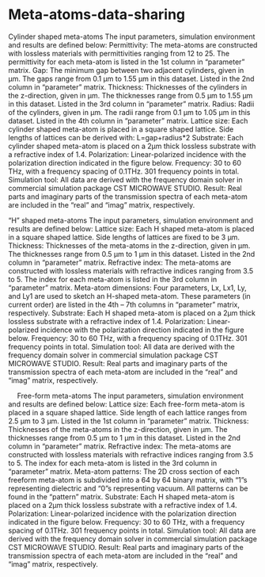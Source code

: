 # Meta-atoms-data-sharing
Cylinder shaped meta-atoms
The input parameters, simulation environment and results are defined below:
	Permittivity: The meta-atoms are constructed with lossless materials with permittivities ranging from 12 to 25. The permittivity for each meta-atom is listed in the 1st column in “parameter” matrix.
	Gap: The minimum gap between two adjacent cylinders, given in µm. The gaps range from 0.1 µm to 1.55 µm in this dataset. Listed in the 2nd column in “parameter” matrix.
	Thickness: Thicknesses of the cylinders in the z-direction, given in µm. The thicknesses range from 0.5 µm to 1.55 µm in this dataset. Listed in the 3rd column in “parameter” matrix.
	Radius: Radii of the cylinders, given in µm. The radii range from 0.1 µm to 1.05 µm in this dataset. Listed in the 4th column in “parameter” matrix.
	Lattice size: Each cylinder shaped meta-atom is placed in a square shaped lattice. Side lengths of lattices can be derived with:
L=gap+radius*2
	Substrate: Each cylinder shaped meta-atom is placed on a 2µm thick lossless substrate with a refractive index of 1.4.
	Polarization: Linear-polarized incidence with the polarization direction indicated in the figure below.
	Frequency: 30 to 60 THz, with a frequency spacing of 0.1THz. 301 frequency points in total.
	Simulation tool: All data are derived with the frequency domain solver in commercial simulation package CST MICROWAVE STUDIO. 
	Result: Real parts and imaginary parts of the transmission spectra of each meta-atom are included in the “real” and “imag” matrix, respectively.
 
 
“H” shaped meta-atoms
The input parameters, simulation environment and results are defined below:
	Lattice size: Each H shaped meta-atom is placed in a square shaped lattice. Side lengths of lattices are fixed to be 3 µm.
	Thickness: Thicknesses of the meta-atoms in the z-direction, given in µm. The thicknesses range from 0.5 µm to 1 µm in this dataset. Listed in the 2nd column in “parameter” matrix.
	Refractive index: The meta-atoms are constructed with lossless materials with refractive indices ranging from 3.5 to 5. The index for each meta-atom is listed in the 3rd column in “parameter” matrix.
	Meta-atom dimensions: Four parameters, Lx, Lx1, Ly, and Ly1 are used to sketch an H-shaped meta-atom. These parameters (in current order) are listed in the 4th – 7th columns in “parameter” matrix, respectively.
	Substrate: Each H shaped meta-atom is placed on a 2µm thick lossless substrate with a refractive index of 1.4.
	Polarization: Linear-polarized incidence with the polarization direction indicated in the figure below.
	Frequency: 30 to 60 THz, with a frequency spacing of 0.1THz. 301 frequency points in total.
	Simulation tool: All data are derived with the frequency domain solver in commercial simulation package CST MICROWAVE STUDIO. 
	Result: Real parts and imaginary parts of the transmission spectra of each meta-atom are included in the “real” and “imag” matrix, respectively.
 
 
Free-form meta-atoms
The input parameters, simulation environment and results are defined below:
	Lattice size: Each free-form meta-atom is placed in a square shaped lattice. Side length of each lattice ranges from 2.5 µm to 3 µm. Listed in the 1st column in “parameter” matrix.
	Thickness: Thicknesses of the meta-atoms in the z-direction, given in µm. The thicknesses range from 0.5 µm to 1 µm in this dataset. Listed in the 2nd column in “parameter” matrix.
	Refractive index: The meta-atoms are constructed with lossless materials with refractive indices ranging from 3.5 to 5. The index for each meta-atom is listed in the 3rd column in “parameter” matrix.
	Meta-atom patterns: The 2D cross section of each freeform meta-atom is subdivided into a 64 by 64 binary matrix, with “1”s representing dielectric and “0”s representing vacuum. All patterns can be found in the “pattern” matrix.
	Substrate: Each H shaped meta-atom is placed on a 2µm thick lossless substrate with a refractive index of 1.4.
	Polarization: Linear-polarized incidence with the polarization direction indicated in the figure below. 
	Frequency: 30 to 60 THz, with a frequency spacing of 0.1THz. 301 frequency points in total.
	Simulation tool: All data are derived with the frequency domain solver in commercial simulation package CST MICROWAVE STUDIO. 
	Result: Real parts and imaginary parts of the transmission spectra of each meta-atom are included in the “real” and “imag” matrix, respectively.
 
